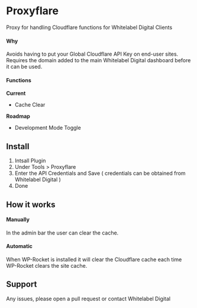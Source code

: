 # Proxyflare
Proxy for handling Cloudflare functions for Whitelabel Digital Clients

#### Why

Avoids having to put your Global Cloudflare API Key on end-user sites. Requires the domain added to the main Whitelabel Digital dashboard before it can be used.

#### Functions

**Current**
- Cache Clear

**Roadmap**
- Development Mode Toggle

## Install
1. Intsall Plugin
2. Under Tools > Proxyflare
3. Enter the API Credentials and Save ( credentials can be obtained from Whitelabel Digital )
4. Done

## How it works
#### Manually 
In the admin bar the user can clear the cache.

#### Automatic
When WP-Rocket is installed it will clear the Cloudflare cache each time WP-Rocket clears the site cache.

## Support
Any issues, please open a pull request or contact Whitelabel Digital
